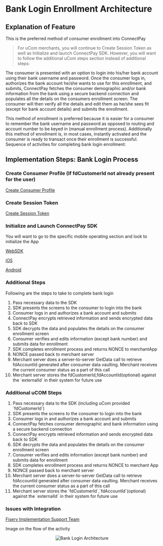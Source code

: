 # Bank Login Enrollment Architecture

## Explanation of Feature

This is the preferred method of consumer enrollment into ConnectPay

>For uCom merchants, you will continue to Create Session Token as well as Initialize and launch ConnectPay SDK. However, you will want to follow the additional uCom steps section instead of additional steps:

The consumer is presented with an option to login into his/her bank account using their bank username and password. Once the consumer logs in, authorizes the bank account he/she wants to use for this enrollment, and submits, ConnectPay fetches the consumer demographic and/or bank information from the bank using a secure backend connection and populates all the details on the consumers enrollment screen. The consumer will then verify all the details and edit them as he/she sees fit (except for bank account details) and submits the enrollment.

This method of enrollment is preferred because it is easier for a consumer to remember the bank username and password as opposed to routing and account number to be keyed in (manual enrollment process). Additionally this method of enrollment is, in most cases, instantly activated and the consumer is ready to transact once their enrollment is successful.
Sequence of activities for completing bank login enrollment:


## Implementation Steps: Bank Login Process

### Create Consumer Profile (If fdCustomerId not already present for the user) 

[Create Consumer Profile](?path=./documentation/implementationguide.md)


### Create Session Token 

[Create Session Token](../api/?type=post&path=/security/createsessiontoken)


### Initialize and Launch ConnectPay SDK 
You will want to go to the specific mobile operating section and look to initialize the App

[WebSDK](?path=documentation/websdk.md)

[iOS](?path=documentation/iossdk.md)

[Android](?path=documentation/androidsdk.md)

### Additional Steps
<p>Following are the steps to take to complete bank login</p>
<ol>
  <li>Pass necessary data to the SDK </li>
  <li>SDK presents the screens to the consumer to login into the bank </li>
  <li>Consumer logs in and authorizes a bank account and submits</li>
  <li>ConnectPay encrypts retrieved information and sends encrypted data back to SDK</li>
  <li>SDK decrypts the data and populates the details on the consumer enrollment screen</li>
  <li>Consumer verifies and edits information (except bank number) and submits data for enrollment</li>
  <li>SDK completes enrollment process and returns NONCE to merchantApp</li>
  <li>NONCE passed back to merchant server</li>
  <li>Merchant server does a server-to-server GetData call to retrieve fdAccountId generated after consumer data vaulting. Merchant receives the current consumer status as a part of this call</li>
  <li>Merchant server stores the fdCustomerId,fdAccountId(optional) against the `externalId` in their system for future use</li>
</ol>

### Additional uCOM Steps
<ol>
<li>Pass necessary data to the SDK (including uCom provided `fdCustomerId`)</li>
<li>SDK presents the screens to the consumer to login into the bank </li>
<li>Consumer logs in and authorizes a bank account and submits</li>
<li>ConnectPay fetches consumer demographic and bank information using a secure backend connection</li>
<li>ConnectPay encrypts retrieved information and sends encrypted data back to SDK</li>
<li>SDK decrypts the data and populates the details on the consumer enrollment screen</li>
<li>Consumer verifies and edits information (except bank number) and submits data for enrollment</li>
<li>SDK completes enrollment process and returns NONCE to merchant App</li>
<li>NONCE passed back to merchant server</li>
<li>Merchant server does a server-to-server GetData call to retrieve fdAccountId generated after consumer data vaulting. Merchant receives the current consumer status as a part of this call</li>
<li>Merchant server stores the `fdCustomerId`,`fdAccountId`(optional) against the `externalId` in their system for future use</li>
</ol>

### Issues with Integration

[Fiserv Implementation Support Team](mailto:DL-GBL-VASDelivery@fiserv.com)

Image on the flow of the activity
<center><img src="https://raw.githubusercontent.com/Fiserv/connect-pay/develop/assets/images/Online Bank Login Enrollment Architecture.png" alt="Bank Login Architecture" class="center"></center>

